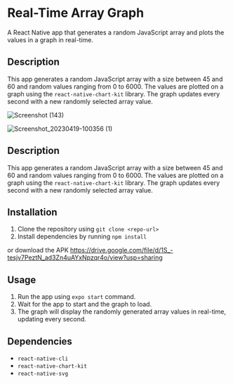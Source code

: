 # Real-Time Array Graph

A React Native app that generates a random JavaScript array and plots the values in a graph in real-time.

## Description

This app generates a random JavaScript array with a size between 45 and 60 and random values ranging from 0 to 6000. The values are plotted on a graph using the `react-native-chart-kit` library. The graph updates every second with a new randomly selected array value.

![Screenshot (143)](https://user-images.githubusercontent.com/87845234/234735645-9c2abbb1-98b8-4bf5-9401-3aacdec7d660.png)

![Screenshot_20230419-100356 (1)](https://user-images.githubusercontent.com/87845234/233698329-6e173288-7dfa-46a9-8cd6-49164193e6be.png)

## Description

This app generates a random JavaScript array with a size between 45 and 60 and random values ranging from 0 to 6000. The values are plotted on a graph using the `react-native-chart-kit` library. The graph updates every second with a new randomly selected array value.

## Installation

1. Clone the repository using `git clone <repo-url>`
2. Install dependencies by running `npm install`

or download the APK 
https://drive.google.com/file/d/1S_-tesjv7PeztN_ad3Zn4uAYxNpzqr4o/view?usp=sharing

## Usage

1. Run the app using `expo start` command.
2. Wait for the app to start and the graph to load.
3. The graph will display the randomly generated array values in real-time, updating every second.

## Dependencies

- `react-native-cli`
- `react-native-chart-kit`
- `react-native-svg`
